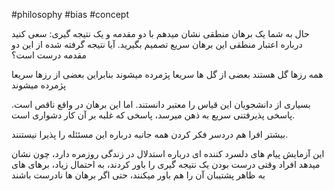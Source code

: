 #philosophy #bias #concept

حال به شما یک برهان منطقی نشان میدهم با دو مقدمه و یک نتیجه گیری:
سعی کنید درباره اعتبار منطقی این برهان سریع تصمیم بگیرید.
آیا نتیجه گرفته شده از این دو مقدمه درست است؟

همه رزها گل هستند
بعضی از گل ها سریعا پژمرده میشوند
بنابراین بعضی از رزها سریعا پژمرده میشوند

بسیاری از دانشجویان این قیاس را معتبر دانستند. اما این برهان در واقع ناقص است.
پاسخی پذیرفتنی سریع به ذهن میرسد، پاسخی که غلبه بر آن کار دشواری است.

بیشتر افرا هم دردسر فکر کردن همه جانبه درباره این مسئئله را پذیرا نیستنند.

این آزمایش پیام های دلسرد کننده ای درباره استدلال در زندگی روزمره دارد، چون نشان میدهد افراد وقتی درست بودن یک نتیجه گیری را باور کردند، به احتمال زیاد، برهای های به ظاهر پشتیبان آن را هم باور میکنند، حتی اگر برهان ها نادرست باشند
